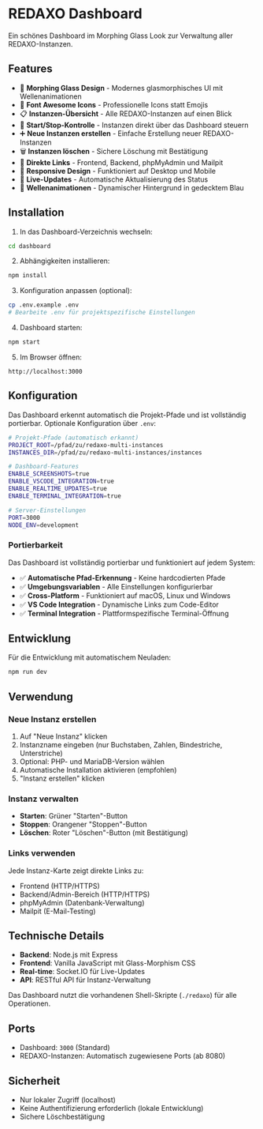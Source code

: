 # REDAXO Dashboard

Ein schönes Dashboard im Morphing Glass Look zur Verwaltung aller REDAXO-Instanzen.

## Features

- 🎨 **Morphing Glass Design** - Modernes glasmorphisches UI mit Wellenanimationen
- 🎯 **Font Awesome Icons** - Professionelle Icons statt Emojis
- 📋 **Instanzen-Übersicht** - Alle REDAXO-Instanzen auf einen Blick
- 🚀 **Start/Stop-Kontrolle** - Instanzen direkt über das Dashboard steuern
- ➕ **Neue Instanzen erstellen** - Einfache Erstellung neuer REDAXO-Instanzen
- 🗑️ **Instanzen löschen** - Sichere Löschung mit Bestätigung
- 🔗 **Direkte Links** - Frontend, Backend, phpMyAdmin und Mailpit
- 📱 **Responsive Design** - Funktioniert auf Desktop und Mobile
- 🔄 **Live-Updates** - Automatische Aktualisierung des Status
- 🌊 **Wellenanimationen** - Dynamischer Hintergrund in gedecktem Blau

## Installation

1. In das Dashboard-Verzeichnis wechseln:
```bash
cd dashboard
```

2. Abhängigkeiten installieren:
```bash
npm install
```

3. Konfiguration anpassen (optional):
```bash
cp .env.example .env
# Bearbeite .env für projektspezifische Einstellungen
```

4. Dashboard starten:
```bash
npm start
```

5. Im Browser öffnen:
```
http://localhost:3000
```

## Konfiguration

Das Dashboard erkennt automatisch die Projekt-Pfade und ist vollständig portierbar. Optionale Konfiguration über `.env`:

```bash
# Projekt-Pfade (automatisch erkannt)
PROJECT_ROOT=/pfad/zu/redaxo-multi-instances
INSTANCES_DIR=/pfad/zu/redaxo-multi-instances/instances

# Dashboard-Features
ENABLE_SCREENSHOTS=true
ENABLE_VSCODE_INTEGRATION=true
ENABLE_REALTIME_UPDATES=true
ENABLE_TERMINAL_INTEGRATION=true

# Server-Einstellungen
PORT=3000
NODE_ENV=development
```

### Portierbarkeit

Das Dashboard ist vollständig portierbar und funktioniert auf jedem System:

- ✅ **Automatische Pfad-Erkennung** - Keine hardcodierten Pfade
- ✅ **Umgebungsvariablen** - Alle Einstellungen konfigurierbar
- ✅ **Cross-Platform** - Funktioniert auf macOS, Linux und Windows
- ✅ **VS Code Integration** - Dynamische Links zum Code-Editor
- ✅ **Terminal Integration** - Plattformspezifische Terminal-Öffnung

## Entwicklung

Für die Entwicklung mit automatischem Neuladen:

```bash
npm run dev
```

## Verwendung

### Neue Instanz erstellen
1. Auf "Neue Instanz" klicken
2. Instanzname eingeben (nur Buchstaben, Zahlen, Bindestriche, Unterstriche)
3. Optional: PHP- und MariaDB-Version wählen
4. Automatische Installation aktivieren (empfohlen)
5. "Instanz erstellen" klicken

### Instanz verwalten
- **Starten**: Grüner "Starten"-Button
- **Stoppen**: Orangener "Stoppen"-Button
- **Löschen**: Roter "Löschen"-Button (mit Bestätigung)

### Links verwenden
Jede Instanz-Karte zeigt direkte Links zu:
- Frontend (HTTP/HTTPS)
- Backend/Admin-Bereich (HTTP/HTTPS)
- phpMyAdmin (Datenbank-Verwaltung)
- Mailpit (E-Mail-Testing)

## Technische Details

- **Backend**: Node.js mit Express
- **Frontend**: Vanilla JavaScript mit Glass-Morphism CSS
- **Real-time**: Socket.IO für Live-Updates
- **API**: RESTful API für Instanz-Verwaltung

Das Dashboard nutzt die vorhandenen Shell-Skripte (`./redaxo`) für alle Operationen.

## Ports

- Dashboard: `3000` (Standard)
- REDAXO-Instanzen: Automatisch zugewiesene Ports (ab 8080)

## Sicherheit

- Nur lokaler Zugriff (localhost)
- Keine Authentifizierung erforderlich (lokale Entwicklung)
- Sichere Löschbestätigung
